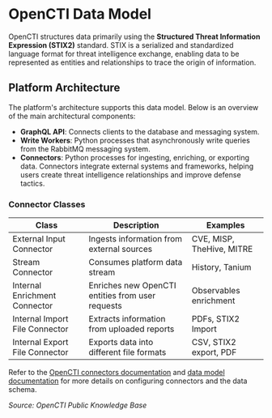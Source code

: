 # OpenCTI Data Model

OpenCTI structures data primarily using the **Structured Threat Information Expression (STIX2)** standard. STIX is a serialized and standardized language format for threat intelligence exchange, enabling data to be represented as entities and relationships to trace the origin of information.

## Platform Architecture

The platform's architecture supports this data model. Below is an overview of the main architectural components:

- **GraphQL API**: Connects clients to the database and messaging system.
- **Write Workers**: Python processes that asynchronously write queries from the RabbitMQ messaging system.
- **Connectors**: Python processes for ingesting, enriching, or exporting data. Connectors integrate external systems and frameworks, helping users create threat intelligence relationships and improve defense tactics.

### Connector Classes

| Class                        | Description                                      | Examples                        |
|------------------------------|--------------------------------------------------|----------------------------------|
| External Input Connector     | Ingests information from external sources        | CVE, MISP, TheHive, MITRE        |
| Stream Connector             | Consumes platform data stream                    | History, Tanium                  |
| Internal Enrichment Connector| Enriches new OpenCTI entities from user requests | Observables enrichment           |
| Internal Import File Connector| Extracts information from uploaded reports      | PDFs, STIX2 Import               |
| Internal Export File Connector| Exports data into different file formats        | CSV, STIX2 export, PDF           |

Refer to the [OpenCTI connectors documentation](https://www.opencti.io/docs/connectors/) and [data model documentation](https://www.opencti.io/docs/data-model/) for more details on configuring connectors and the data schema.

*Source: OpenCTI Public Knowledge Base*